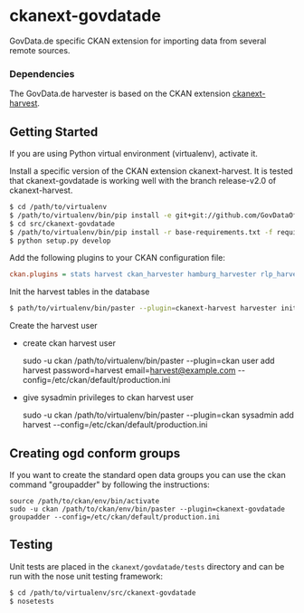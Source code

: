# ckanext-govdatade

GovData.de specific CKAN extension for importing data from several remote sources.

### Dependencies

The GovData.de harvester is based on the CKAN extension [ckanext-harvest](https://github.com/ckan/ckanext-harvest).

## Getting Started

If you are using Python virtual environment (virtualenv), activate it.

Install a specific version of the CKAN extension ckanext-harvest. It is tested that ckanext-govdatade is working well with the branch release-v2.0 of ckanext-harvest.

```bash
$ cd /path/to/virtualenv
$ /path/to/virtualenv/bin/pip install -e git+git://github.com/GovDataOfficial/ckanext-govdatade.git#egg=ckanext-govdatade
$ cd src/ckanext-govdatade
$ /path/to/virtualenv/bin/pip install -r base-requirements.txt -f requirements
$ python setup.py develop
```

Add the following plugins to your CKAN configuration file:

```ini
ckan.plugins = stats harvest ckan_harvester hamburg_harvester rlp_harvester berlin_harvester datahub_harvester rostock_harvester opennrw_harvester bremen_harvester gdi_harvester genesis_destatis_harvester destatis_harvester regionalstatistik_harvester sachsen_harvester bmbf_harvester bfj_harvester
```

Init the harvest tables in the database

```bash
$ path/to/virtualenv/bin/paster --plugin=ckanext-harvest harvester initdb --config=mysite.ini
```

Create the harvest user

- create ckan harvest user

    sudo -u ckan /path/to/virtualenv/bin/paster --plugin=ckan user add harvest password=harvest email=harvest@example.com --config=/etc/ckan/default/production.ini
  
- give sysadmin privileges to ckan harvest user

    sudo -u ckan /path/to/virtualenv/bin/paster --plugin=ckan sysadmin add harvest --config=/etc/ckan/default/production.ini

## Creating ogd conform groups
If you want to create the standard open data groups you can use the ckan command "groupadder" by following the instructions:

    source /path/to/ckan/env/bin/activate
    sudo -u ckan /path/to/ckan/env/bin/paster --plugin=ckanext-govdatade groupadder --config=/etc/ckan/default/production.ini

## Testing

Unit tests are placed in the `ckanext/govdatade/tests` directory and can be run with the nose unit testing framework:

```bash
$ cd /path/to/virtualenv/src/ckanext-govdatade
$ nosetests
```
